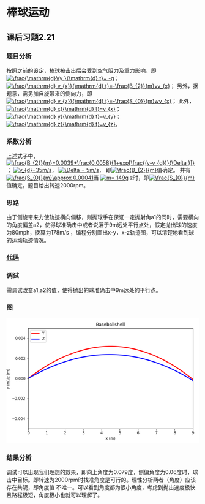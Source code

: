 # 棒球运动
## 课后习题2.21
### 题目分析
按照之前的设定，棒球被击出后会受到空气阻力及重力影响，即<a href="http://www.codecogs.com/eqnedit.php?latex=\frac{\mathrm{d}Vy&space;}{\mathrm{d}&space;t}=&space;-g" target="_blank"><img src="http://latex.codecogs.com/gif.latex?\frac{\mathrm{d}Vy&space;}{\mathrm{d}&space;t}=&space;-g" title="\frac{\mathrm{d}Vy }{\mathrm{d} t}= -g" /></a>；
<a href="http://www.codecogs.com/eqnedit.php?latex=\frac{\mathrm{d}&space;v_{x}}{\mathrm{d}&space;t}=-\frac{B_{2}}{m}vv_{x}" target="_blank"><img src="http://latex.codecogs.com/gif.latex?\frac{\mathrm{d}&space;v_{x}}{\mathrm{d}&space;t}=-\frac{B_{2}}{m}vv_{x}" title="\frac{\mathrm{d} v_{x}}{\mathrm{d} t}=-\frac{B_{2}}{m}vv_{x}" /></a>；
另外，据题意，需另加自旋带来的侧向力，即<a href="http://www.codecogs.com/eqnedit.php?latex=\frac{\mathrm{d}&space;v_{z}}{\mathrm{d}&space;t}=-\frac{S_{0}}{m}wv_{x}" target="_blank"><img src="http://latex.codecogs.com/gif.latex?\frac{\mathrm{d}&space;v_{z}}{\mathrm{d}&space;t}=-\frac{S_{0}}{m}wv_{x}" title="\frac{\mathrm{d} v_{z}}{\mathrm{d} t}=-\frac{S_{0}}{m}wv_{x}" /></a>；
此外，<a href="http://www.codecogs.com/eqnedit.php?latex=\frac{\mathrm{d}&space;x}{\mathrm{d}&space;t}=v_{x}" target="_blank"><img src="http://latex.codecogs.com/gif.latex?\frac{\mathrm{d}&space;x}{\mathrm{d}&space;t}=v_{x}" title="\frac{\mathrm{d} x}{\mathrm{d} t}=v_{x}" /></a>；
<a href="http://www.codecogs.com/eqnedit.php?latex=\frac{\mathrm{d}&space;y}{\mathrm{d}&space;t}=v_{y}" target="_blank"><img src="http://latex.codecogs.com/gif.latex?\frac{\mathrm{d}&space;y}{\mathrm{d}&space;t}=v_{y}" title="\frac{\mathrm{d} y}{\mathrm{d} t}=v_{y}" /></a>；
<a href="http://www.codecogs.com/eqnedit.php?latex=\frac{\mathrm{d}&space;z}{\mathrm{d}&space;t}=v_{z}" target="_blank"><img src="http://latex.codecogs.com/gif.latex?\frac{\mathrm{d}&space;z}{\mathrm{d}&space;t}=v_{z}" title="\frac{\mathrm{d} z}{\mathrm{d} t}=v_{z}" /></a>。
### 系数分析
上述式子中，<a href="http://www.codecogs.com/eqnedit.php?latex=\frac{B_{2}}{m}=0.0039&plus;\frac{0.0058}{1&plus;exp[\frac{(v-v_{d})}{\Delta&space;}]}" target="_blank"><img src="http://latex.codecogs.com/gif.latex?\frac{B_{2}}{m}=0.0039&plus;\frac{0.0058}{1&plus;exp[\frac{(v-v_{d})}{\Delta&space;}]}" title="\frac{B_{2}}{m}=0.0039+\frac{0.0058}{1+exp[\frac{(v-v_{d})}{\Delta }]}" /></a>；
<a href="http://www.codecogs.com/eqnedit.php?latex=v_{d}=35m/s" target="_blank"><img src="http://latex.codecogs.com/gif.latex?v_{d}=35m/s" title="v_{d}=35m/s" /></a>，
<a href="http://www.codecogs.com/eqnedit.php?latex=\Delta&space;=&space;5m/s" target="_blank"><img src="http://latex.codecogs.com/gif.latex?\Delta&space;=&space;5m/s" title="\Delta = 5m/s" /></a>，
即<a href="http://www.codecogs.com/eqnedit.php?latex=\frac{B_{2}}{m}" target="_blank"><img src="http://latex.codecogs.com/gif.latex?\frac{B_{2}}{m}" title="\frac{B_{2}}{m}" /></a>值确定。
并有<a href="http://www.codecogs.com/eqnedit.php?latex=\frac{S_{0}}{m}\approx&space;0.00041" target="_blank"><img src="http://latex.codecogs.com/gif.latex?\frac{S_{0}}{m}\approx&space;0.00041" title="\frac{S_{0}}{m}\approx 0.00041" /></a>当
<a href="http://www.codecogs.com/eqnedit.php?latex=m=&space;149g" target="_blank"><img src="http://latex.codecogs.com/gif.latex?m=&space;149g" title="m= 149g" /></a>
z时，即<a href="http://www.codecogs.com/eqnedit.php?latex=\frac{S_{0}}{m}" target="_blank"><img src="http://latex.codecogs.com/gif.latex?\frac{S_{0}}{m}" title="\frac{S_{0}}{m}" /></a>
值确定。题目给出转速2000rpm。
### 思路
由于侧旋带来力使轨迹横向偏移，则抛球手在保证一定抛射角a1的同时，需要横向的角度偏差a2，使得球准确击中或者说落于9m远处平行点处，假定抛出球的速度为80mph，换算为178m/s
，编程分别画出x-y，x-z轨迹图，可以清楚地看到球的运动轨迹情况。
### [代码](https://github.com/houxudong1997/compuational_physics_N2015301020064/blob/master/Baseball.py)


### 调试
需调试改变a1,a2的值，使得抛出的球准确击中9m远处的平行点。
### 图
![图](https://github.com/houxudong1997/compuational_physics_N2015301020064/blob/master/TIM%E5%9B%BE%E7%89%8720171020151233.png?raw=true)
### 结果分析
调试可以出现我们理想的效果，即向上角度为0.079度，侧偏角度为0.06度时，球击中目标。即转速为2000rpm时找准角度是可行的。理性分析两者（角度）应该存在共轭，即角度值
不唯一。可以看到角度都为很小角度，考虑到抛出速度极快且路程极短，角度极小也就可以理解了。
